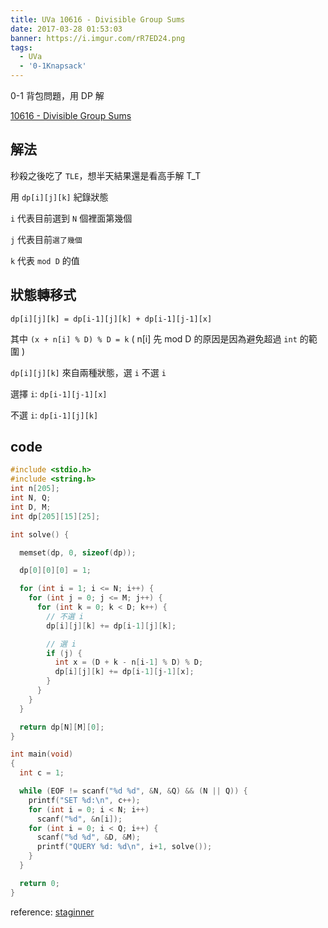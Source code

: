 ```yaml
---
title: UVa 10616 - Divisible Group Sums
date: 2017-03-28 01:53:03
banner: https://i.imgur.com/rR7ED24.png
tags:
  - UVa
  - '0-1Knapsack'
---
```


0-1 背包問題，用 DP 解

<!--more-->

[10616 - Divisible Group Sums](https://uva.onlinejudge.org/external/106/10616.pdf)

## 解法

秒殺之後吃了 ``TLE``，想半天結果還是看高手解 T_T

用 ``dp[i][j][k]`` 紀錄狀態

``i`` 代表目前選到 ``N`` 個裡面第幾個

``j`` 代表目前``選了幾個``

``k`` 代表 `` mod D `` 的值

## 狀態轉移式

``dp[i][j][k] = dp[i-1][j][k] + dp[i-1][j-1][x]``

其中 ``(x + n[i] % D) % D = k`` ( n[i] 先 mod D 的原因是因為避免超過 ``int`` 的範圍 )

``dp[i][j][k]`` 來自兩種狀態，選 ``i`` 不選 ``i``

選擇 ``i``: ``dp[i-1][j-1][x]``

不選 ``i``: ``dp[i-1][j][k]``


## code

``` c++
#include <stdio.h>
#include <string.h>
int n[205];
int N, Q;
int D, M;
int dp[205][15][25];

int solve() {

  memset(dp, 0, sizeof(dp));

  dp[0][0][0] = 1;

  for (int i = 1; i <= N; i++) {
    for (int j = 0; j <= M; j++) {
      for (int k = 0; k < D; k++) {
        // 不選 i
        dp[i][j][k] += dp[i-1][j][k];

        // 選 i
        if (j) {
          int x = (D + k - n[i-1] % D) % D; 
          dp[i][j][k] += dp[i-1][j-1][x];
        }
      }
    }
  }

  return dp[N][M][0];
}

int main(void)
{
  int c = 1;

  while (EOF != scanf("%d %d", &N, &Q) && (N || Q)) {
    printf("SET %d:\n", c++);
    for (int i = 0; i < N; i++)
      scanf("%d", &n[i]);
    for (int i = 0; i < Q; i++) {
      scanf("%d %d", &D, &M);
      printf("QUERY %d: %d\n", i+1, solve());
    }
  }

  return 0;
}
```

reference: [staginner](http://www.cnblogs.com/staginner/archive/2011/12/17/2291386.html)

